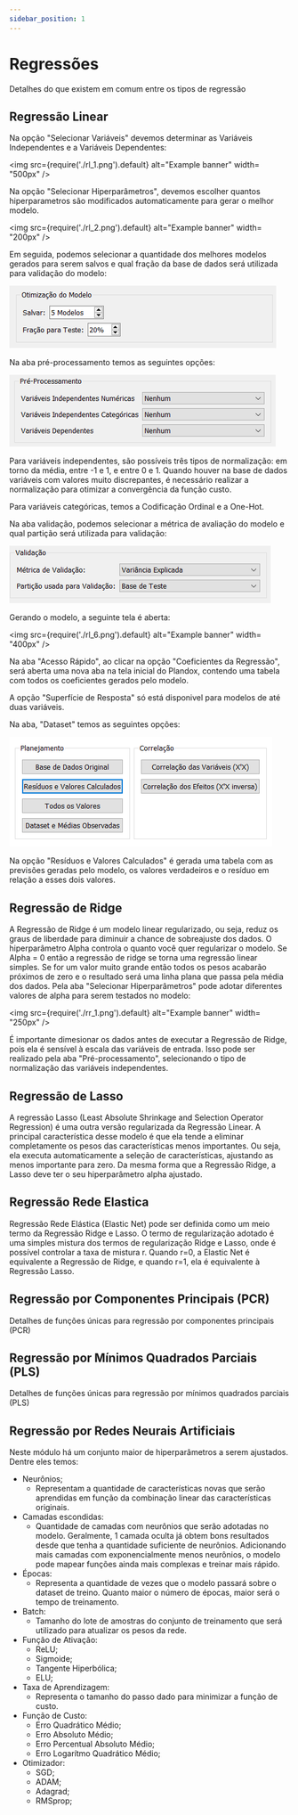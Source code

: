 ```yaml
---
sidebar_position: 1
---
```


# Regressões

Detalhes do que existem em comum entre os tipos de regressão

## Regressão Linear

Na opção "Selecionar Variáveis" devemos determinar as Variáveis Independentes e a Variáveis Dependentes:

<img
  src={require('./rl_1.png').default}
  alt="Example banner"
  width= "500px"
/>

Na opção "Selecionar Hiperparâmetros", devemos escolher quantos hiperparametros são modificados automaticamente para gerar o melhor modelo.

<img
  src={require('./rl_2.png').default}
  alt="Example banner"
  width= "200px"
/>

Em seguida, podemos selecionar a quantidade dos melhores modelos gerados para serem salvos e qual fração da base de dados será utilizada para validação do modelo:

![Regressao Linear](./rl_3.png)

Na aba pré-processamento temos as seguintes opções:

![Regressao Linear](./rl_4.png)

Para variáveis independentes, são possíveis três tipos de normalização: em torno da média, entre -1 e 1, e entre 0 e 1. Quando houver na base de dados variáveis com valores muito discrepantes, é necessário realizar a normalização para otimizar a convergência da função custo.

Para variáveis categóricas, temos a Codificação Ordinal e a One-Hot.

Na aba validação, podemos selecionar a métrica de avaliação do modelo e qual partição será utilizada para validação:

![Regressao Linear](./rl_5.png)

Gerando o modelo, a seguinte tela é aberta:

<img
  src={require('./rl_6.png').default}
  alt="Example banner"
  width= "400px"
/>

Na aba "Acesso Rápido", ao clicar na opção "Coeficientes da Regressão", será aberta uma nova aba na tela inicial do Plandox, contendo uma tabela com todos os coeficientes gerados pelo modelo.

A opção "Superfície de Resposta" só está disponivel para modelos de até duas variáveis.

Na aba, "Dataset" temos as seguintes opções:

![Regressao Linear](./rl_7.png)

Na opção "Resíduos e Valores Calculados" é gerada uma tabela com as previsões geradas pelo modelo, os valores verdadeiros e o resíduo em relação a esses dois valores.

## Regressão de Ridge

A Regressão de Ridge é um modelo linear regularizado, ou seja, reduz os graus de liberdade para diminuir a chance de sobreajuste dos dados. O hiperparâmetro Alpha controla o quanto você quer regularizar o modelo. Se Alpha = 0 então a regressão de ridge se torna uma regressão linear simples. Se for um valor muito grande então todos os pesos acabarão próximos de zero e o resultado será uma linha plana que passa pela média dos dados. Pela aba "Selecionar Hiperparâmetros" pode adotar diferentes valores de alpha para serem testados no modelo:

<img
  src={require('./rr_1.png').default}
  alt="Example banner"
  width= "250px"
/>

É importante dimesionar os dados antes de executar a Regressão de Ridge, pois ela é sensível à escala das variáveis de entrada. Isso pode ser realizado pela aba "Pré-processamento", selecionando o tipo de normalização das variáveis independentes.

## Regressão de Lasso

A regressão Lasso (Least Absolute Shrinkage and Selection Operator Regression) é uma outra versão regularizada da Regressão Linear. A principal característica desse modelo é que ela tende a eliminar completamente os pesos das características menos importantes. Ou seja, ela executa automaticamente a seleção de características, ajustando as menos importante para zero. Da mesma forma que a Regressão Ridge, a Lasso deve ter o seu hiperparâmetro alpha ajustado.

## Regressão Rede Elastica

Regressão Rede Elástica (Elastic Net) pode ser definida como um meio termo da Regressão Ridge e Lasso. O termo de regularização adotado é uma simples mistura dos termos de regularização Ridge e Lasso, onde é possível controlar a taxa de mistura r. Quando r=0, a Elastic Net é equivalente a Regressão de Ridge, e quando r=1, ela é equivalente à Regressão Lasso.

## Regressão por Componentes Principais (PCR)

Detalhes de funções únicas para regressão por componentes principais (PCR)

## Regressão por Mínimos Quadrados Parciais (PLS)

Detalhes de funções únicas para regressão por mínimos quadrados parciais (PLS)

## Regressão por Redes Neurais Artificiais

Neste módulo há um conjunto maior de hiperparâmetros a serem ajustados. Dentre eles temos:

- Neurônios;
    - Representam a quantidade de características novas que serão aprendidas em função da combinação linear das características originais.
- Camadas escondidas:
    - Quantidade de camadas com neurônios que serão adotadas no modelo. Geralmente, 1 camada oculta já obtem bons resultados desde que tenha a quantidade suficiente de neurônios. Adicionando mais camadas com exponencialmente menos neurônios, o modelo pode mapear funções ainda mais complexas e treinar mais rápido.
- Épocas:
    - Representa a quantidade de vezes que o modelo passará sobre o dataset de treino. Quanto maior o número de épocas, maior será o tempo de treinamento.
- Batch:
    - Tamanho do lote de amostras do conjunto de treinamento que será utilizado para atualizar os pesos da rede.
- Função de Ativação:
    - ReLU;
    - Sigmoide;
    - Tangente Hiperbólica;
    - ELU;
- Taxa de Aprendizagem:
    - Representa o tamanho do passo dado para minimizar a função de custo.
- Função de Custo:
    - Erro Quadrático Médio;
    - Erro Absoluto Médio;
    - Erro Percentual Absoluto Médio;
    - Erro Logarítmo Quadrático Médio;
- Otimizador:
    - SGD;
    - ADAM;
    - Adagrad;
    - RMSprop;